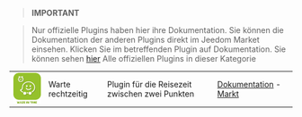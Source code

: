 
>**IMPORTANT**

>Nur offizielle Plugins haben hier ihre Dokumentation. Sie können die Dokumentation der anderen Plugins direkt im Jeedom Market einsehen. Klicken Sie im betreffenden Plugin auf Dokumentation.
>Sie können sehen [hier](https://market.jeedom.com/index.php?v=d&p=market&type=plugin&categorie=travel) Alle offiziellen Plugins in dieser Kategorie

| | | | |
|--- | --- | --- | ---|
|<img src="wazeintime/wazeintime_icon.png" class="pluginLogo" width="100" />|Warte rechtzeitig|Plugin für die Reisezeit zwischen zwei Punkten|[Dokumentation](wazeintime/index.md) - [Markt](https://market.jeedom.com/index.php?v=d&p=market_display&id=1820)|
